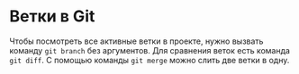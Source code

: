 # Ветки в Git
Чтобы посмотреть все активные ветки в проекте, нужно вызвать команду `git branch` без аргументов. 
Для сравнения веток есть команда `git diff`. 
С помощью команды `git merge` можно слить две ветки в одну. 
